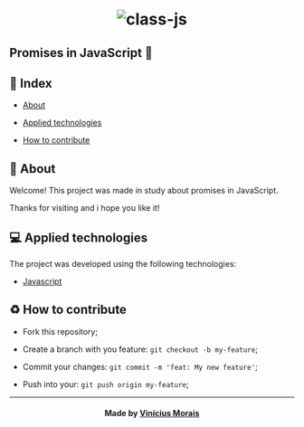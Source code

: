 <h1  align="center">
  <img src="https://i.ibb.co/18yKfkb/promises-js.jpg" alt="class-js" border="0">
</h1>
  
## Promises in JavaScript 🧱

## 📍 Index

- [About](#about)

- [Applied technologies](#applied-technologies)

- [How to contribute](#hot-to-contribute)

<a  id="about"></a>
## 📑 About

Welcome! 
This project was made in study about promises in JavaScript.

Thanks for visiting and i hope you like it!

<a  id="applied-technologies"></a>

## 💻 Applied technologies

The project was developed using the following technologies:

- [Javascript](https://developer.mozilla.org/pt-BR/docs/Aprender/JavaScript)

<a  id="hot-to-contribute"></a>
## ♻️ How to contribute

- Fork this repository;

- Create a branch with you feature: `git checkout -b my-feature`;

- Commit your changes: `git commit -m 'feat: My new feature'`;

- Push into your: `git push origin my-feature`;

---

<h4  align="center">
Made by <a  href="https://www.linkedin.com/in/viniciusrma/"  target="_blank">Vinícius Morais</a>
</h4>
